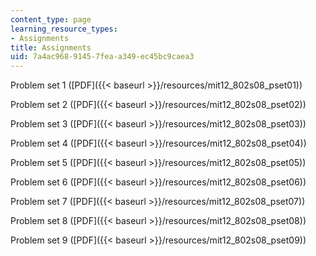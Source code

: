 ```yaml
---
content_type: page
learning_resource_types:
- Assignments
title: Assignments
uid: 7a4ac968-9145-7fea-a349-ec45bc9caea3
---
```


Problem set 1 ([PDF]({{< baseurl >}}/resources/mit12_802s08_pset01))

Problem set 2 ([PDF]({{< baseurl >}}/resources/mit12_802s08_pset02))

Problem set 3 ([PDF]({{< baseurl >}}/resources/mit12_802s08_pset03))

Problem set 4 ([PDF]({{< baseurl >}}/resources/mit12_802s08_pset04))

Problem set 5 ([PDF]({{< baseurl >}}/resources/mit12_802s08_pset05))

Problem set 6 ([PDF]({{< baseurl >}}/resources/mit12_802s08_pset06))

Problem set 7 ([PDF]({{< baseurl >}}/resources/mit12_802s08_pset07))

Problem set 8 ([PDF]({{< baseurl >}}/resources/mit12_802s08_pset08))

Problem set 9 ([PDF]({{< baseurl >}}/resources/mit12_802s08_pset09))